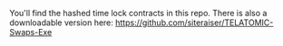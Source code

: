 You'll find the hashed time lock contracts in this repo. There is also a downloadable version here: https://github.com/siteraiser/TELATOMIC-Swaps-Exe
